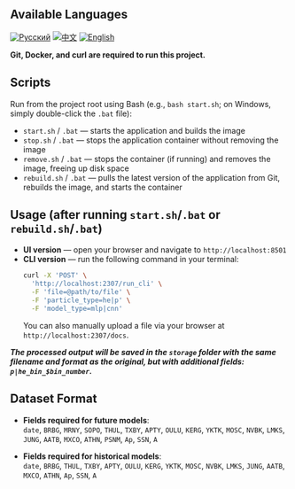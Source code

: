 ## Available Languages
[![Русский](https://img.shields.io/badge/lang-Русский-blue)](README.md)
[![中文](https://img.shields.io/badge/lang-中文-red)](docs/README.zh.md)
[![English](https://img.shields.io/badge/lang-English-green)](docs/README.en.md)

**Git, Docker, and curl are required to run this project.**

## Scripts
Run from the project root using Bash (e.g., `bash start.sh`; on Windows, simply double-click the `.bat` file):
- `start.sh` / `.bat` — starts the application and builds the image  
- `stop.sh` / `.bat` — stops the application container without removing the image  
- `remove.sh` / `.bat` — stops the container (if running) and removes the image, freeing up disk space  
- `rebuild.sh` / `.bat` — pulls the latest version of the application from Git, rebuilds the image, and starts the container  

## Usage (after running `start.sh`/`.bat` or `rebuild.sh`/`.bat`)
- **UI version** — open your browser and navigate to `http://localhost:8501`  
- **CLI version** — run the following command in your terminal:  
  ```bash
  curl -X 'POST' \
    'http://localhost:2307/run_cli' \
    -F 'file=@path/to/file' \
    -F 'particle_type=he|p' \
    -F 'model_type=mlp|cnn'
  ```
  You can also manually upload a file via your browser at `http://localhost:2307/docs`.

***The processed output will be saved in the `storage` folder with the same filename and format as the original, but with additional fields: `p|he_bin_$bin_number`.***

## Dataset Format
- **Fields required for future models**:  
  `date`, `BRBG`, `MRNY`, `SOPO`, `THUL`, `TXBY`, `APTY`, `OULU`, `KERG`, `YKTK`, `MOSC`, `NVBK`, `LMKS`, `JUNG`, `AATB`, `MXCO`, `ATHN`, `PSNM`, `Ap`, `SSN`, `A`

- **Fields required for historical models**:  
  `date`, `BRBG`, `THUL`, `TXBY`, `APTY`, `OULU`, `KERG`, `YKTK`, `MOSC`, `NVBK`, `LMKS`, `JUNG`, `AATB`, `MXCO`, `ATHN`, `Ap`, `SSN`, `A`